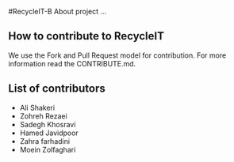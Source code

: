 #RecycleIT-B
About project ...

## How to contribute to RecycleIT
We use the Fork and Pull Request model for contribution. For more information
read the CONTRIBUTE.md.

## List of contributors
- Ali Shakeri
- Zohreh Rezaei
- Sadegh Khosravi
- Hamed Javidpoor
- Zahra farhadini
- Moein Zolfaghari

